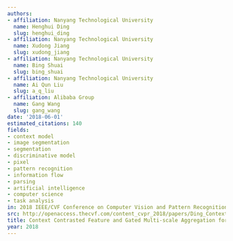 ```yaml
---
authors:
- affiliation: Nanyang Technological University
  name: Henghui Ding
  slug: henghui_ding
- affiliation: Nanyang Technological University
  name: Xudong Jiang
  slug: xudong_jiang
- affiliation: Nanyang Technological University
  name: Bing Shuai
  slug: bing_shuai
- affiliation: Nanyang Technological University
  name: Ai Qun Liu
  slug: a_q_liu
- affiliation: Alibaba Group
  name: Gang Wang
  slug: gang_wang
date: '2018-06-01'
estimated_citations: 140
fields:
- context model
- image segmentation
- segmentation
- discriminative model
- pixel
- pattern recognition
- information flow
- parsing
- artificial intelligence
- computer science
- task analysis
in: 2018 IEEE/CVF Conference on Computer Vision and Pattern Recognition
src: http://openaccess.thecvf.com/content_cvpr_2018/papers/Ding_Context_Contrasted_Feature_CVPR_2018_paper.pdf
title: Context Contrasted Feature and Gated Multi-scale Aggregation for Scene Segmentation
year: 2018
---
```

